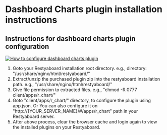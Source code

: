 # Dashboard Charts plugin installation instructions

## Instructions for dashboard charts plugin configuration

[![How to configure dashboard charts plugin](http://img.youtube.com/vi/DNRzwV1wVT4/0.jpg)](http://www.youtube.com/watch?v=DNRzwV1wVT4)

1.  Goto your Restyaboard installation root directory. e.g., directory: "/usr/share/nginx/html/restyaboard/"
2.  Extract/unzip the purchased plugin zip into the restyaboard installation path. e.g., "/usr/share/nginx/html/restyaboard/"
3.  Give file permission to extracted files. e.g., "chmod -R 0777 client/apps/r_chart/"
4.  Goto "client/apps/r_chart/" directory, to configure the plugin using app.json. Or You can also configure it on "http://{YOUR\_SERVER\_NAME}/#/apps/r_chart" path in your Restyaboard server.
5.  After above process, clear the browser cache and login again to view the installed plugins on your Restyaboard.